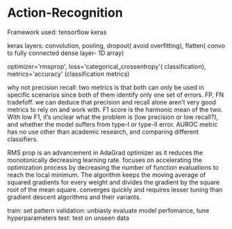 # Action-Recognition

Framework used: tensorflow keras

keras layers: convolution, pooling, dropout( avoid overfitting), flatten( convo to fully connected dense layer- 1D array)

optimizer='rmsprop', loss='categorical_crossentropy'( classification), metrics='accuracy' (classification metrics)

why not precision recall: two metrics is that both can only be used in specific scenarios since both of them identify only one set of errors. FP, FN
tradefoff.  we can deduce that precision and recall alone aren’t very good metrics to rely on and work with. 
F1 score is the harmonic mean of the two. With low F1, it’s unclear what the problem is (low precision or low recall?), and whether the model suffers from type-I or type-II error.
AUROC metric has no use other than academic research, and comparing different classifiers.

RMS prop is an advancement in AdaGrad optimizer as it reduces the monotonically decreasing learning rate. focuses on accelerating the optimization process by decreasing the number of function evaluations to reach the local minimum. The algorithm keeps the moving average of squared gradients for every weight and divides the gradient by the square root of the mean square. converges quickly and requires lesser tuning than gradient descent algorithms and their variants.

train: set pattern
validation: unbiasly evaluate model perfomance, tune hyperparameters
test: test on unseen data
